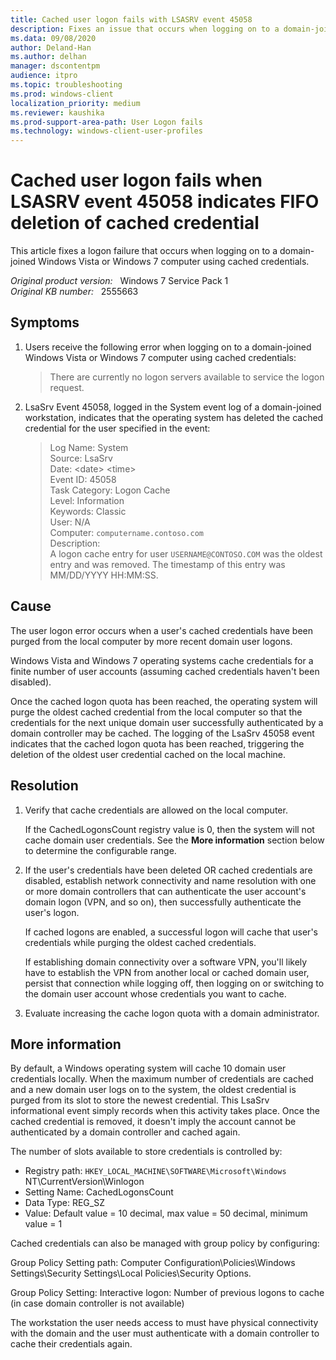 ```yaml
---
title: Cached user logon fails with LSASRV event 45058
description: Fixes an issue that occurs when logging on to a domain-joined Windows Vista or Windows 7 computer using cached credentials.
ms.data: 09/08/2020
author: Deland-Han
ms.author: delhan
manager: dscontentpm
audience: itpro
ms.topic: troubleshooting
ms.prod: windows-client
localization_priority: medium
ms.reviewer: kaushika
ms.prod-support-area-path: User Logon fails
ms.technology: windows-client-user-profiles
---
```

# Cached user logon fails when LSASRV event 45058 indicates FIFO deletion of cached credential

This article fixes a logon failure that occurs when logging on to a domain-joined Windows Vista or Windows 7 computer using cached credentials.

_Original product version:_ &nbsp; Windows 7 Service Pack 1  
_Original KB number:_ &nbsp; 2555663

## Symptoms

1. Users receive the following error when logging on to a domain-joined Windows Vista or Windows 7 computer using cached credentials:

    > There are currently no logon servers available to service the logon request.

2. LsaSrv Event 45058, logged in the System event log of a domain-joined workstation, indicates that the operating system has deleted the cached credential for the user specified in the event:

    > Log Name: System  
    Source: LsaSrv  
    Date: \<date> \<time>  
    Event ID: 45058  
    Task Category: Logon Cache  
    Level: Information  
    Keywords: Classic  
    User: N/A  
    Computer: `computername.contoso.com`  
    Description:  
    A logon cache entry for user `USERNAME@CONTOSO.COM` was the oldest entry and was removed. The timestamp of this entry was MM/DD/YYYY HH:MM:SS.

## Cause

The user logon error occurs when a user's cached credentials have been purged from the local computer by more recent domain user logons.

Windows Vista and Windows 7 operating systems cache credentials for a finite number of user accounts (assuming cached credentials haven't been disabled).

Once the cached logon quota has been reached, the operating system will purge the oldest cached credential from the local computer so that the credentials for the next unique domain user successfully authenticated by a domain controller may be cached. The logging of the LsaSrv 45058 event indicates that the cached logon quota has been reached, triggering the deletion of the oldest user credential cached on the local machine.

## Resolution

1. Verify that cache credentials are allowed on the local computer.

    If the CachedLogonsCount registry value is 0, then the system will not cache domain user credentials. See the **More information** section below to determine the configurable range.  

2. If the user's credentials have been deleted OR cached credentials are disabled, establish network connectivity and name resolution with one or more domain controllers that can authenticate the user account's domain logon (VPN, and so on), then successfully authenticate the user's logon.

    If cached logons are enabled, a successful logon will cache that user's credentials while purging the oldest cached credentials.

    If establishing domain connectivity over a software VPN, you'll likely have to establish the VPN from another local or cached domain user, persist that connection while logging off, then logging on or switching to the domain user account whose credentials you want to cache.

3. Evaluate increasing the cache logon quota with a domain administrator.

## More information

By default, a Windows operating system will cache 10 domain user credentials locally. When the maximum number of credentials are cached and a new domain user logs on to the system, the oldest credential is purged from its slot to store the newest credential. This LsaSrv informational event simply records when this activity takes place. Once the cached credential is removed, it doesn't imply the account cannot be authenticated by a domain controller and cached again.

The number of slots available to store credentials is controlled by:

- Registry path: `HKEY_LOCAL_MACHINE\SOFTWARE\Microsoft\Windows` NT\CurrentVersion\Winlogon
- Setting Name: CachedLogonsCount
- Data Type: REG_SZ
- Value: Default value = 10 decimal, max value = 50 decimal, minimum value = 1

Cached credentials can also be managed with group policy by configuring:

Group Policy Setting path: Computer Configuration\Policies\Windows Settings\Security Settings\Local Policies\Security Options.

Group Policy Setting: Interactive logon: Number of previous logons to cache (in case domain controller is not available)

The workstation the user needs access to must have physical connectivity with the domain and the user must authenticate with a domain controller to cache their credentials again.
